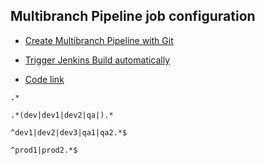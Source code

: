 ## Multibranch Pipeline job configuration
* [Create Multibranch Pipeline with Git](https://www.youtube.com/watch?v=tuxO7ZXplRE&t=1s)

* [Trigger Jenkins Build automatically](https://www.youtube.com/watch?v=CmwTPxdx24Y)

* [Code link](https://github.com/leonardtia1/pipeline-groovy-test.git)
```
.* 

.*(dev|dev1|dev2|qa|).*

^dev1|dev2|dev3|qa1|qa2.*$

^prod1|prod2.*$
```

